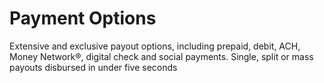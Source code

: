 # Payment Options

Extensive and exclusive payout options, including prepaid, debit, ACH, Money Network®, digital check and social payments. Single, split or mass payouts disbursed in under five seconds

<!-- type: row -->

<!-- type: card
title: <div style="text-align:center;width:100%;height:25%"><img src="https://raw.githubusercontent.com/Fiserv/digital-disbursements/develop/assets/images/icons/debit.png" alt="Debit Icon" title="Debit Icon" style="width: auto;height: 25%;max-height: 100px;"></div><div style="text-align:center;width:100%"> Debit Payments </div>
Description:Send funds to recipient’s debit card globally.Card associated with recipient’s bank account.Funds available to spend in seconds.
-->

<!-- type: card
title: <div style="text-align:center;width:100%;height:25%"><img src="https://raw.githubusercontent.com/Fiserv/digital-disbursements/develop/assets/images/icons/bank_account.png" alt="Bank Account Icon" title="Bank Account Icon" style="width: auto;height: 25%;max-height: 100px;"></div><div style="text-align:center;width:100%"> Bank Account </div>
description: Send payout directly to recipient’s bank. Available to spend in 1 to 2 days through ACH. RTP through The Clearing House available in 2023.
-->

<!-- type: card
title: <div style="text-align:center;width:100%;height:25%"><img src="https://raw.githubusercontent.com/Fiserv/digital-disbursements/develop/assets/images/icons/money_network.png" alt="Money Network Icon" title="Money Network Icon" style="width: auto;height: 25%;max-height: 100px;"></div><div style="text-align:center;width:100%"> Money Network </div>
description: Instant issue digital prepaid card. Load to digital wallet (Apple®, Google®, etc.). Physical card option available.
-->

<!-- type: row-end -->

<!-- type: row -->

<!-- type: card
title: <div style="text-align:center;width:100%;height:25%"><img src="https://raw.githubusercontent.com/Fiserv/digital-disbursements/develop/assets/images/icons/echeck.png" alt="Digital Check Icon" title="Digital Check Icon" style="width: auto;height: 25%;max-height: 100px;"></div><div style="text-align:center;width:100%"> Digital and Print Check Payments </div>
Description: Delivered to recipient email or mailing address. Printable by recipient . Can be physically deposited in bank. Can be deposited through remote deposit capture.
-->

<!-- type: card
title: <div style="text-align:center;width:100%;height:25%"><img src="https://raw.githubusercontent.com/Fiserv/digital-disbursements/develop/assets/images/icons/social_payments.png" alt="Social Payments Icon" title="Social Payments Icon" style="width: auto;height: 25%;max-height: 100px;"></div><div style="text-align:center;width:100%">Social Payments</div>
description: Send funds to recipient’s PayPal account globally. Send funds to recipient’s Venmo account. Funds available to spend in seconds.
-->

<!-- type: card
title: <div style="text-align:center;width:100%;height:25%"><img src="https://raw.githubusercontent.com/Fiserv/digital-disbursements/develop/assets/images/icons/crypto_wallets.png" alt="Crypto Wallets Icon" title="Crypto Wallets Icon" style="width: auto;height: 25%;max-height: 100px;"></div><div style="text-align:center;width:100%"> Crypto Wallets</div>
description: Send funds to recipient’s crypto wallet. Multiple wallets available including Coinbase 
Funds available to spend in seconds.
-->

<!-- type: row-end -->
